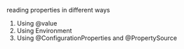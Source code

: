 reading properties in different ways
1. Using @value
2. Using Environment
3. Using @ConfigurationProperties and @PropertySource
